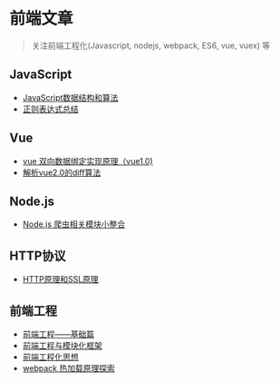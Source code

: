 前端文章
============

> 关注前端工程化(Javascript, nodejs, webpack, ES6, vue, vuex) 等
## JavaScript
* [JavaScript数据结构和算法](https://github.com/zoro-web/blog/issues/4)
* [正则表达式总结](https://juejin.im/entry/59599a46f265da6c2915912b)

## Vue
* [vue 双向数据绑定实现原理（vue1.0)](https://juejin.im/entry/59116fa6a0bb9f0058aaaa4c)
* [解析vue2.0的diff算法](https://github.com/aooy/blog/issues/2)

## Node.js
* [Node.js 爬虫相关模块小整合](https://juejin.im/entry/58173e2a2f301e005ce6b68f)

## HTTP协议
* [HTTP原理和SSL原理](https://github.com/zoro-web/blog/issues/3)

## 前端工程
* [前端工程——基础篇](https://github.com/fouber/blog/issues/10)
* [前端工程与模块化框架](https://github.com/fouber/blog/issues/4)
* [前端工程化思想](https://www.zhihu.com/question/24558375)
* [webpack 热加载原理探索](http://shepherdwind.com/2017/02/07/webpack-hmr-principle/)
